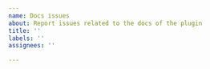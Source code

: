 ```yaml
---
name: Docs issues
about: Report issues related to the docs of the plugin
title: ''
labels: ''
assignees: ''

---
```



